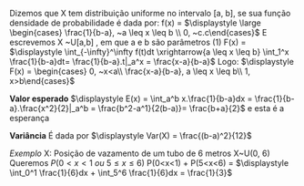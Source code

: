 Dizemos que X tem distribuição uniforme no intervalo [a, b], se sua função densidade de probabilidade é dada por:
		f(x) = $\displaystyle \large \begin{cases} \frac{1}{b-a}, ~a \leq x \leq b \\ 0, ~c.c\end{cases}$
		E escrevemos X ~U[a,b] , em que a e b são parâmetros
		(1) F(x) = $\displaystyle \int_{-\infty}^\infty f(t)dt \xrightarrow{a \leq x \leq b} \int_1^x \frac{1}{b-a}dt= \frac{1}{b-a}.t|_a^x = \frac{x-a}{b-a}$
		Logo:
		$\displaystyle F(x) = \begin{cases} 0, ~x<a\\ \frac{x-a}{b-a}, a \leq x \leq b\\ 1, x>b\end{cases}$

**Valor esperado**
	$\displaystyle E(x) = \int_a^b x.\frac{1}{b-a}dx = \frac{1}{b-a}.\frac{x^2}{2}|_a^b = \frac{b^2-a^1}{2(b-a)}= \frac{b+a}{2}$
	e esta é a esperança

**Variância** 
		É dada por $\displaystyle Var(X) = \frac{(b-a)^2}{12}$

_Exemplo_
	X: Posição de vazamento de um tubo de 6 metros
	X~U(0, 6)
	Queremos $P(0<x<1 ~ou~ 5\leq x \leq 6)$  P(0<x<1) + P(5<x<6) = $\displaystyle \int_0^1 \frac{1}{6}dx + \int_5^6 \frac{1}{6}dx = \frac{1}{3}$
